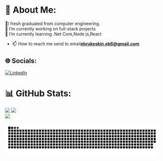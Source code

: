 # 💫 About Me:
🌟I fresh graduated from computer engineering.<br>🔭 I’m currently working on full-stack projects<br>🌱 I’m currently learning .Net Core,Node js,React<br> 
- 📫 How to reach me send to email**ebrukeskin.ek6@gmail.com**


## 🌐 Socials:
[![LinkedIn](https://img.shields.io/badge/LinkedIn-%230077B5.svg?logo=linkedin&logoColor=white)](https://linkedin.com/in/ebru-keskin) 
# 📊 GitHub Stats:
![](https://github-readme-stats.vercel.app/api?username=ebrukeskiin&theme=blue_navy&hide_border=false&include_all_commits=false&count_private=false)
![](https://github-readme-streak-stats.herokuapp.com/?user=ebrukeskiin&theme=blue_navy&hide_border=false)<br/>
![](https://github-readme-stats.vercel.app/api/top-langs/?username=ebrukeskiin&theme=blue_navy&hide_border=false&include_all_commits=false&count_private=false&layout=compact)


<picture>
  <source media="(prefers-color-scheme: dark)" srcset="https://raw.githubusercontent.com/ebrukeskiin/ebrukeskiin/output/github-contribution-grid-snake-dark.svg">
  <source media="(prefers-color-scheme: light)" srcset="https://raw.githubusercontent.com/ebrukeskiin/ebrukeskiin/output/github-contribution-grid-snake.svg">
  <img alt="github contribution grid snake animation" src="https://raw.githubusercontent.com/ebrukeskiin/ebrukeskiin/output/github-contribution-grid-snake.svg">
</picture>
